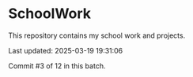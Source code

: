 # SchoolWork

This repository contains my school work and projects.

Last updated: 2025-03-19 19:31:06

Commit #3 of 12 in this batch.